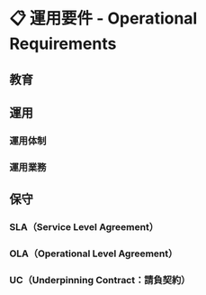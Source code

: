 # 📋 運用要件 - Operational Requirements

## 教育

## 運用

### 運用体制

### 運用業務

## 保守

### SLA（Service Level Agreement）

### OLA（Operational Level Agreement）

### UC（Underpinning Contract：請負契約）
